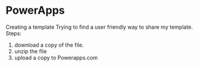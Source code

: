 # PowerApps
Creating a template
Trying to find a user friendly way to share my template.  
Steps: 
1. download a copy of the file. 
2. unzip the file 
3. upload a copy to Powerapps.com
